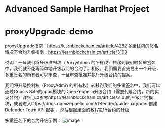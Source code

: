 # Advanced Sample Hardhat Project

# proxyUpgrade-demo
proxyUpgrade指南：https://learnblockchain.cn/article/4282
多重钱包的签名情况下合约升级指南：https://learnblockchain.cn/article/3103

说明：一旦我们将升级控制权（ProxyAdmin 的所有权）转移到我们的多重签名中，我们就不能再简单地升级我们的合约了。相反，我们需要首先提出一个升级，多重签名的所有者可以审查，一旦审查批准并执行升级合约的提案。

我们将升级控制权（ProxyAdmin 的所有权）转移到我们的多重签名中，我们可以通过Gnosis Safe的apps模块的OpenZeppelin升级合约（需要代理合约，新的实现合约）详细可以参考https://learnblockchain.cn/article/3103的升级合约模块，或者进入https://docs.openzeppelin.com/defender/guide-upgrades创建 Defender Team API 密钥
，然后根据里面的教程进行合约的升级

多重签名下的合约升级示例：
![image](https://user-images.githubusercontent.com/100255425/176156264-e9289b1e-5be0-408a-b74c-ab55268714ce.png)

